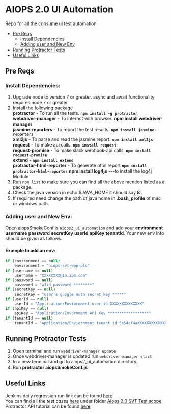 # AIOPS 2.0 UI Automation
Repo for all the consume ui test automation. <br>
- [Pre Reqs](#pre-reqs)<br>
    - [Install Dependencies](#install-dependencies)<br>
    - [Adding user and New Env](#adding-user-and-new-env)<br>
- [Running Protractor Tests](#running-protractor-tests)<br>
- [Useful Links](#useful-links)<br>

## Pre Reqs <br>
### Install Dependencies:
1. Upgrade node to version 7 or greater. async and await functionality requires node 7 or greater<br>
2. Install the following package <br>
    **protractor** - To run all the tests. **```npm install -g protractor```**<br>
    **webdriver-manager** - To interact with browser. **npm install webdriver-manager**<br>
    **jasmine-reporters** - To report the test results. **```npm install jasmine-reporters```**<br>
    **xml2js** - To parse and read the jasmine report. **```npm install xml2js```** <br>
    **request** - To make api calls. **```npm install request```**<br>
    **request-promise** - To make slack webhook-api calls. **```npm install request-promise```**<br>
    **extend** - **```npm install extend```**<br>
    **protractor-html-reporter** - To generate html report **```npm install protractor-html-reporter```**
    **npm install log4js** ---to install the log4j Module
3. Run ```npm list``` to make sure you can find all the above mention listed as a package. <br>
4. Check the java version in echo $JAVA_HOME it should say **8** .<br>
5. If required need change the path of java home in **.bash_profile** of mac or windows path.<br>

### Adding user and New Env:
Open aiopsSmokeConf.js ```aiops2_ui_automation``` and add your **environment** **username** **password** **secretKey** **userId** **apiKey** **tenantId**. Your new env info should be given as follows.<br> 

#### Example to add an env:
```aiopsSmokeConf.js
if (environment == null)
	environment = "aiops-svt-wpp-plc"
if (username == null)
	username = "XXXXXXXX@in.ibm.com"
if (password == null)
	password = "w3id password ********"
if (secretKey == null)
	secretKey = "user's google auth secret key *****"
if (userId == null)
	userId = "Application/Enviornment user id XXXXXXXXXXXXXX"
if (apiKey == null)
	apiKey = "Application/Envornment API Key ******************"
if (tenantId == null)
	tenantId = "Application/Enviornment tenant id 5e54ef4aXXXXXXXXXXXXXXXXX16d7"
```

## Running Protractor Tests
1. Open terminal and run ```webdriver-manager update```<br>  
2. Once webdriver-manager is updated run ```webdriver-manager start```<br>
3. In a new terminal and go to aiops2_ui_automation directory.<br>  
5. Run **protractor aiopsSmokeConf.js** <br>


## Useful Links
Jenkins daily regression run link can be found <a href = "https://gts-mcmpe2esvtauto-jenkins.swg-devops.com/job/AIOPS2_UI_AUTO_PIPELINE/">here</a><br>
You can find all the _test cases_ [here](https://gravitant.testrail.com/index.php?/suites/overview/23) under folder <a href = "https://gravitant.testrail.com/index.php?/suites/view/3129">Aiops 2.0 SVT Test scope</a> <br>
Protractor API tutorial can be found <a href = "https://www.protractortest.org/#/api">here</a>

